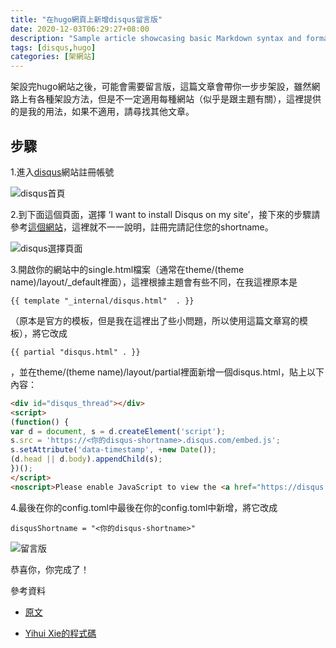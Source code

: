 ```yaml
---
title: "在hugo網頁上新增disqus留言版"
date: 2020-12-03T06:29:27+08:00
description: "Sample article showcasing basic Markdown syntax and formatting for HTML elements."
tags: [disqus,hugo]
categories: [架網站]
---
```


架設完hugo網站之後，可能會需要留言版，這篇文章會帶你一步步架設，雖然網路上有各種架設方法，但是不一定適用每種網站（似乎是跟主題有關），這裡提供的是我的用法，如果不適用，請尋找其他文章。

## 步驟

1.進入[disqus](https://disqus.com/)網站註冊帳號

![disqus首頁](/image/disqushome.png)

2.到下面這個頁面，選擇 ‘I want to install Disqus on my site’，接下來的步驟請參考[這個網站](https://vineo.cn/config-disqus.html)，這裡就不一一說明，註冊完請記住您的shortname。

![disqus選擇頁面](/image/disquschoice.png)

3.開啟你的網站中的single.html檔案（通常在theme/(theme name)/layout/_default裡面），這裡根據主題會有些不同，在我這裡原本是 

```
{{ template "_internal/disqus.html"  . }}
```

（原本是官方的模板，但是我在這裡出了些小問題，所以使用這篇文章寫的模板），將它改成

```
{{ partial "disqus.html" . }}
```
 
，並在theme/(theme name)/layout/partial裡面新增一個disqus.html，貼上以下內容：

```html
<div id="disqus_thread"></div>
<script>
(function() {
var d = document, s = d.createElement('script');
s.src = 'https://<你的disqus-shortname>.disqus.com/embed.js';
s.setAttribute('data-timestamp', +new Date());
(d.head || d.body).appendChild(s);
})();
</script>
<noscript>Please enable JavaScript to view the <a href="https://disqus.com/?ref_noscript">comments powered by Disqus.</a></noscript>
```

4.最後在你的config.toml中最後在你的config.toml中新增，將它改成 
```
disqusShortname = "<你的disqus-shortname>"
```

![留言版](/image/disqusok.png)

恭喜你，你完成了！

參考資料

* [原文](https://portfolio.peter-baumgartner.net/2017/09/10/how-to-install-disqus-on-hugo/)

* [Yihui Xie的程式碼](https://github.com/rstudio/blogdown/issues/52#issuecomment-288407836)